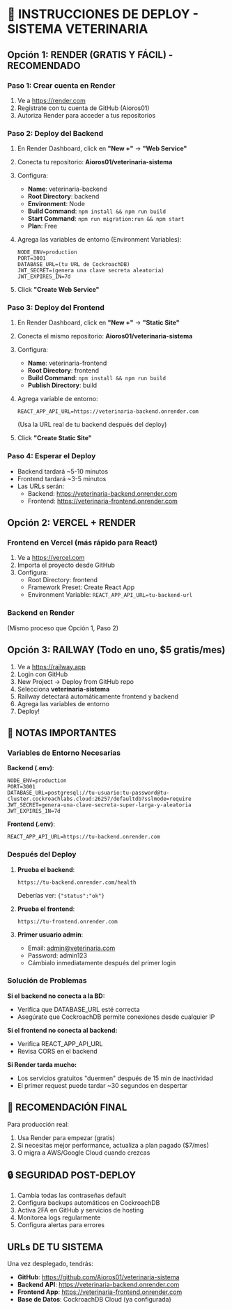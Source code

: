# 🚀 INSTRUCCIONES DE DEPLOY - SISTEMA VETERINARIA

## Opción 1: RENDER (GRATIS Y FÁCIL) - RECOMENDADO

### Paso 1: Crear cuenta en Render
1. Ve a https://render.com
2. Regístrate con tu cuenta de GitHub (Aioros01)
3. Autoriza Render para acceder a tus repositorios

### Paso 2: Deploy del Backend
1. En Render Dashboard, click en **"New +"** → **"Web Service"**
2. Conecta tu repositorio: **Aioros01/veterinaria-sistema**
3. Configura:
   - **Name**: veterinaria-backend
   - **Root Directory**: backend
   - **Environment**: Node
   - **Build Command**: `npm install && npm run build`
   - **Start Command**: `npm run migration:run && npm start`
   - **Plan**: Free

4. Agrega las variables de entorno (Environment Variables):
   ```
   NODE_ENV=production
   PORT=3001
   DATABASE_URL=(tu URL de CockroachDB)
   JWT_SECRET=(genera una clave secreta aleatoria)
   JWT_EXPIRES_IN=7d
   ```

5. Click **"Create Web Service"**

### Paso 3: Deploy del Frontend
1. En Render Dashboard, click en **"New +"** → **"Static Site"**
2. Conecta el mismo repositorio: **Aioros01/veterinaria-sistema**
3. Configura:
   - **Name**: veterinaria-frontend
   - **Root Directory**: frontend
   - **Build Command**: `npm install && npm run build`
   - **Publish Directory**: build

4. Agrega variable de entorno:
   ```
   REACT_APP_API_URL=https://veterinaria-backend.onrender.com
   ```
   (Usa la URL real de tu backend después del deploy)

5. Click **"Create Static Site"**

### Paso 4: Esperar el Deploy
- Backend tardará ~5-10 minutos
- Frontend tardará ~3-5 minutos
- Las URLs serán:
  - Backend: https://veterinaria-backend.onrender.com
  - Frontend: https://veterinaria-frontend.onrender.com

## Opción 2: VERCEL + RENDER

### Frontend en Vercel (más rápido para React)
1. Ve a https://vercel.com
2. Importa el proyecto desde GitHub
3. Configura:
   - Root Directory: frontend
   - Framework Preset: Create React App
   - Environment Variable: `REACT_APP_API_URL=tu-backend-url`

### Backend en Render
(Mismo proceso que Opción 1, Paso 2)

## Opción 3: RAILWAY (Todo en uno, $5 gratis/mes)

1. Ve a https://railway.app
2. Login con GitHub
3. New Project → Deploy from GitHub repo
4. Selecciona **veterinaria-sistema**
5. Railway detectará automáticamente frontend y backend
6. Agrega las variables de entorno
7. Deploy!

## 📝 NOTAS IMPORTANTES

### Variables de Entorno Necesarias

**Backend (.env)**:
```env
NODE_ENV=production
PORT=3001
DATABASE_URL=postgresql://tu-usuario:tu-password@tu-cluster.cockroachlabs.cloud:26257/defaultdb?sslmode=require
JWT_SECRET=genera-una-clave-secreta-super-larga-y-aleatoria
JWT_EXPIRES_IN=7d
```

**Frontend (.env)**:
```env
REACT_APP_API_URL=https://tu-backend.onrender.com
```

### Después del Deploy

1. **Prueba el backend**:
   ```
   https://tu-backend.onrender.com/health
   ```
   Deberías ver: `{"status":"ok"}`

2. **Prueba el frontend**:
   ```
   https://tu-frontend.onrender.com
   ```

3. **Primer usuario admin**:
   - Email: admin@veterinaria.com
   - Password: admin123
   - Cámbialo inmediatamente después del primer login

### Solución de Problemas

**Si el backend no conecta a la BD:**
- Verifica que DATABASE_URL esté correcta
- Asegúrate que CockroachDB permite conexiones desde cualquier IP

**Si el frontend no conecta al backend:**
- Verifica REACT_APP_API_URL
- Revisa CORS en el backend

**Si Render tarda mucho:**
- Los servicios gratuitos "duermen" después de 15 min de inactividad
- El primer request puede tardar ~30 segundos en despertar

## 🎯 RECOMENDACIÓN FINAL

Para producción real:
1. Usa Render para empezar (gratis)
2. Si necesitas mejor performance, actualiza a plan pagado ($7/mes)
3. O migra a AWS/Google Cloud cuando crezcas

## 🔒 SEGURIDAD POST-DEPLOY

1. Cambia todas las contraseñas default
2. Configura backups automáticos en CockroachDB
3. Activa 2FA en GitHub y servicios de hosting
4. Monitorea logs regularmente
5. Configura alertas para errores

## URLs DE TU SISTEMA

Una vez desplegado, tendrás:
- **GitHub**: https://github.com/Aioros01/veterinaria-sistema
- **Backend API**: https://veterinaria-backend.onrender.com
- **Frontend App**: https://veterinaria-frontend.onrender.com
- **Base de Datos**: CockroachDB Cloud (ya configurada)